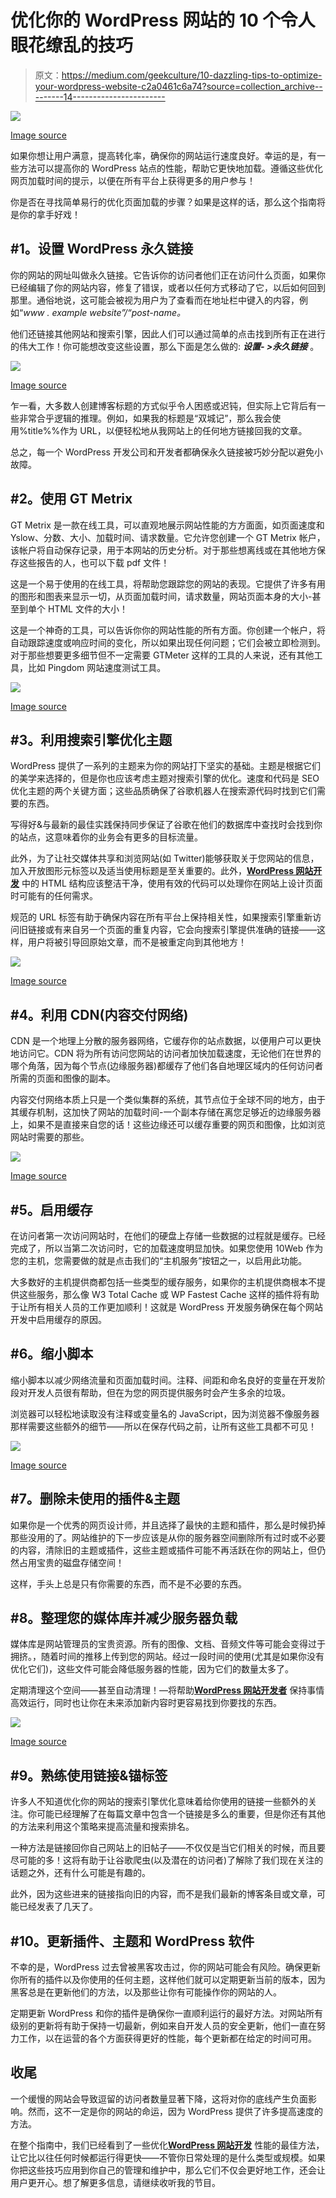 # 优化你的 WordPress 网站的 10 个令人眼花缭乱的技巧

> 原文：<https://medium.com/geekculture/10-dazzling-tips-to-optimize-your-wordpress-website-c2a0461c6a74?source=collection_archive---------14----------------------->

![](img/b80e7c3342808c036813bf9223e9a376.png)

[Image source](https://in.pcmag.com/siteground-web-hosting/118721/how-to-get-started-with-wordpress)

如果你想让用户满意，提高转化率，确保你的网站运行速度良好。幸运的是，有一些方法可以提高你的 WordPress 站点的性能，帮助它更快地加载。遵循这些优化网页加载时间的提示，以便在所有平台上获得更多的用户参与！

你是否在寻找简单易行的优化页面加载的步骤？如果是这样的话，那么这个指南将是你的拿手好戏！

## **#1。设置 WordPress 永久链接**

你的网站的网址叫做永久链接。它告诉你的访问者他们正在访问什么页面，如果你已经编辑了你的网站内容，修复了错误，或者以任何方式移动了它，以后如何回到那里。通俗地说，这可能会被视为用户为了查看而在地址栏中键入的内容，例如“*www . example website”/“post-name。*

他们还链接其他网站和搜索引擎，因此人们可以通过简单的点击找到所有正在进行的伟大工作！你可能想改变这些设置，那么下面是怎么做的: ***设置- >永久链接*** 。

![](img/50c7d9c4b8b39c43bce7ec45029f8196.png)

[Image source](https://www.wpbeginner.com/wp-tutorials/how-to-create-custom-permalinks-in-wordpress/)

乍一看，大多数人创建博客标题的方式似乎令人困惑或迟钝，但实际上它背后有一些非常合乎逻辑的推理。例如，如果我的标题是“双城记”，那么我会使用%title%%作为 URL，以便轻松地从我网站上的任何地方链接回我的文章。

总之，每一个 WordPress 开发公司和开发者都确保永久链接被巧妙分配以避免小故障。

## **#2。使用 GT Metrix**

GT Metrix 是一款在线工具，可以直观地展示网站性能的方方面面，如页面速度和 Yslow、分数、大小、加载时间、请求数量。它允许您创建一个 GT Metrix 帐户，该帐户将自动保存记录，用于本网站的历史分析。对于那些想离线或在其他地方保存这些报告的人，也可以下载 pdf 文件！

这是一个易于使用的在线工具，将帮助您跟踪您的网站的表现。它提供了许多有用的图形和图表来显示一切，从页面加载时间，请求数量，网站页面本身的大小-甚至到单个 HTML 文件的大小！

这是一个神奇的工具，可以告诉你你的网站性能的所有方面。你创建一个帐户，将自动跟踪速度或响应时间的变化，所以如果出现任何问题；它们会被立即检测到。对于那些想要更多细节但不一定需要 GTMeter 这样的工具的人来说，还有其他工具，比如 Pingdom 网站速度测试工具。

![](img/977972b082da132edd064c19a7b56d16.png)

[Image source](https://gtmetrix.com/)

## **#3。利用搜索引擎优化主题**

WordPress 提供了一系列的主题来为你的网站打下坚实的基础。主题是根据它们的美学来选择的，但是你也应该考虑主题对搜索引擎的优化。速度和代码是 SEO 优化主题的两个关键方面；这些品质确保了谷歌机器人在搜索源代码时找到它们需要的东西。

写得好&与最新的最佳实践保持同步保证了谷歌在他们的数据库中查找时会找到你的站点，这意味着你的业务会有更多的目标流量。

此外，为了让社交媒体共享和浏览网站(如 Twitter)能够获取关于您网站的信息，加入开放图形元标签以及适当使用标题是至关重要的。此外，[**WordPress 网站开发**](https://www.valuecoders.com/hire-developers/hire-wordpress-developers?utm_source=medium&utm_medium=d7-wordpress) 中的 HTML 结构应该整洁干净，使用有效的代码可以处理你在网站上设计页面时可能有的任何需求。

规范的 URL 标签有助于确保内容在所有平台上保持相关性，如果搜索引擎重新访问旧链接或有来自另一个页面的重复内容，它会向搜索引擎提供准确的链接——这样，用户将被引导回原始文章，而不是被重定向到其他地方！

![](img/aa12fcc2d89399dd68c73428fcc18e1a.png)

[Image source](https://www.radiustheme.com/best-seo-optimized-wordpress-themes/)

## **#4。利用 CDN(内容交付网络)**

CDN 是一个地理上分散的服务器网络，它缓存你的站点数据，以便用户可以更快地访问它。CDN 将为所有访问您网站的访问者加快加载速度，无论他们在世界的哪个角落，因为每个节点(边缘服务器)都缓存了他们各自地理区域内的任何访问者所需的页面和图像的副本。

内容交付网络本质上只是一个类似集群的系统，其节点位于全球不同的地方，由于其缓存机制，这加快了网站的加载时间-一个副本存储在离您足够近的边缘服务器上，如果不是直接来自您的话！这些边缘还可以缓存重要的网页和图像，比如浏览网站时需要的那些。

![](img/6fd90371a45baf47cd86fa3807e58777.png)

[Image source](https://cyberhoot.com/cybrary/content-delivery-network-cdn/)

## **#5。启用缓存**

在访问者第一次访问网站时，在他们的硬盘上存储一些数据的过程就是缓存。已经完成了，所以当第二次访问时，它的加载速度明显加快。如果您使用 10Web 作为您的主机，您需要做的就是点击我们的“主机服务”按钮之一，以启用此功能。

大多数好的主机提供商都包括一些类型的缓存服务，如果你的主机提供商根本不提供这些服务，那么像 W3 Total Cache 或 WP Fastest Cache 这样的插件将有助于让所有相关人员的工作更加顺利！这就是 WordPress 开发服务确保在每个网站开发中启用缓存的原因。

## **#6。缩小脚本**

缩小脚本以减少网络流量和页面加载时间。注释、间距和命名良好的变量在开发阶段对开发人员很有帮助，但在为您的网页提供服务时会产生多余的垃圾。

浏览器可以轻松地读取没有注释或变量名的 JavaScript，因为浏览器不像服务器那样需要这些额外的细节——所以在保存代码之前，让所有这些工具都不可见！

![](img/344292e8eab463da06c9938646c803aa.png)

[Image source](https://www.wallarm.com/what/what-is-minification-and-why-is-it-needed)

## **#7。删除未使用的插件&主题**

如果你是一个优秀的网页设计师，并且选择了最快的主题和插件，那么是时候扔掉那些没用的了。网站维护的下一步应该是从你的服务器空间删除所有过时或不必要的内容，清除旧的主题或插件，这些主题或插件可能不再活跃在你的网站上，但仍然占用宝贵的磁盘存储空间！

这样，手头上总是只有你需要的东西，而不是不必要的东西。

## **#8。整理您的媒体库并减少服务器负载**

媒体库是网站管理员的宝贵资源。所有的图像、文档、音频文件等可能会变得过于拥挤。，随着时间的推移上传到您的网站。经过一段时间的使用(尤其是如果你没有优化它们)，这些文件可能会降低服务器的性能，因为它们的数量太多了。

定期清理这个空间——甚至自动清理！—将帮助[**WordPress 网站开发者**](https://www.valuecoders.com/hire-developers/hire-wordpress-developers?utm_source=medium-wordpress&utm_medium=d7) 保持事情高效运行，同时也让你在未来添加新内容时更容易找到你要找的东西。

![](img/1b8deac93f5e934dacbb61ed898d805a.png)

[Image source](https://gracethemes.com/organise-your-media-library-how-to-add-wordpress-media-folders/)

## **#9。熟练使用链接&锚标签**

许多人不知道优化你的网站的搜索引擎优化意味着给你使用的链接一些额外的关注。你可能已经理解了在每篇文章中包含一个链接是多么的重要，但是你还有其他的方法来利用这个策略来提高流量和搜索排名。

一种方法是链接回你自己网站上的旧帖子——不仅仅是当它们相关的时候，而且要尽可能的多！这将有助于让谷歌爬虫(以及潜在的访问者)了解除了我们现在关注的话题之外，还有什么可能是有趣的。

此外，因为这些进来的链接指向旧的内容，而不是我们最新的博客条目或文章，可能已经发表了几天了。

## **#10。更新插件、主题和 WordPress 软件**

不幸的是，WordPress 过去曾被黑客攻击过，你的网站可能会有风险。确保更新你所有的插件以及你使用的任何主题，这样他们就可以定期更新当前的版本，因为黑客总是在更新他们的方法，以及那些让你有可能操作你的网站的人。

定期更新 WordPress 和你的插件是确保你一直顺利运行的最好方法。对网站所有级别的更新将有助于保持一切最新，例如来自开发人员的安全更新，他们一直在努力工作，以在运营的各个方面获得更好的性能，每个更新都在给定的时间可用。

## **收尾**

一个缓慢的网站会导致逗留的访问者数量显著下降，这将对你的底线产生负面影响。然而，这不一定是你的网站的命运，因为 WordPress 提供了许多提高速度的方法。

在整个指南中，我们已经看到了一些优化[**WordPress 网站开发**](https://www.valuecoders.com/top-wordpress-development-services-company-india?utm_source=medium-wordpress&utm_medium=d7) 性能的最佳方法，让它比以往任何时候都运行得更快——不管你日常处理的是什么类型或规模。如果你把这些技巧应用到你自己的管理和维护中，那么它们不仅会更好地工作，还会让用户更开心。想了解更多信息，请继续收听我的节目。